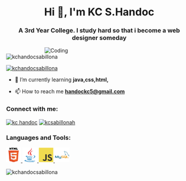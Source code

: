 
<h1 align="center">Hi 👋, I'm KC S.Handoc</h1>
<h3 align="center">A 3rd Year College. I study hard so that i become a web designer someday</h3>
<img align="right" alt="Coding" width="400" src="https://cdn.dribbble.com/users/17707/screenshots/2413754/rrr.gif">



<p align="left"> <img src="https://komarev.com/ghpvc/?username=kchandocsabillona&label=Profile%20views&color=0e75b6&style=flat" alt="kchandocsabillona" /> </p>

<p align="left"> <a href="https://github.com/ryo-ma/github-profile-trophy"><img src="https://github-profile-trophy.vercel.app/?username=kchandocsabillona" alt="kchandocsabillona" /></a> </p>

- 🌱 I’m currently learning **java,css,html,**

- 📫 How to reach me **handockc5@gmail.com**

<h3 align="left">Connect with me:</h3>
<p align="left">
<a href="https://fb.com/kc handoc" target="blank"><img align="center" src="https://raw.githubusercontent.com/rahuldkjain/github-profile-readme-generator/master/src/images/icons/Social/facebook.svg" alt="kc handoc" height="30" width="40" /></a>
<a href="https://instagram.com/kcsabillonah" target="blank"><img align="center" src="https://raw.githubusercontent.com/rahuldkjain/github-profile-readme-generator/master/src/images/icons/Social/instagram.svg" alt="kcsabillonah" height="30" width="40" /></a>
</p>

<h3 align="left">Languages and Tools:</h3>
<p align="left"> <a href="https://www.w3.org/html/" target="_blank" rel="noreferrer"> <img src="https://raw.githubusercontent.com/devicons/devicon/master/icons/html5/html5-original-wordmark.svg" alt="html5" width="40" height="40"/> </a> <a href="https://www.java.com" target="_blank" rel="noreferrer"> <img src="https://raw.githubusercontent.com/devicons/devicon/master/icons/java/java-original.svg" alt="java" width="40" height="40"/> </a> <a href="https://developer.mozilla.org/en-US/docs/Web/JavaScript" target="_blank" rel="noreferrer"> <img src="https://raw.githubusercontent.com/devicons/devicon/master/icons/javascript/javascript-original.svg" alt="javascript" width="40" height="40"/> </a> <a href="https://www.mysql.com/" target="_blank" rel="noreferrer"> <img src="https://raw.githubusercontent.com/devicons/devicon/master/icons/mysql/mysql-original-wordmark.svg" alt="mysql" width="40" height="40"/> </a> </p>

<p><img align="center" src="https://github-readme-stats.vercel.app/api/top-langs?username=kchandocsabillona&show_icons=true&locale=en&layout=compact" alt="kchandocsabillona" /></p>
